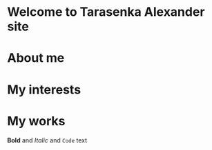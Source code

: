 # Welcome to Tarasenka Alexander site

# About me


# My interests


# My works



**Bold** and _Italic_ and `Code` text


